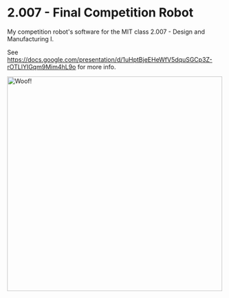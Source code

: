 # 2.007 - Final Competition Robot
My competition robot's software for the MIT class 2.007 - Design and Manufacturing I.

See https://docs.google.com/presentation/d/1uHptBjeEHeWfV5dquSGCp3Z-rOTLlYIGqm9Mim4hL9o for more info.

<img alt = "Woof!" src = "https://raw.githubusercontent.com/michaellu2019/big-daddy/master/captures/big_daddy.png" height = "500px" />